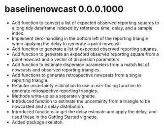 # baselinenowcast 0.0.0.1000

-   Add function to convert a list of expected observed reporting squares to a long tidy dataframe indexed by reference time, delay, and a sample index.
-   Implement zero-handling in the bottom left of the reporting triangle when applying the delay to generate a point nowcast.
-   Add function to generate a list of expected observed reporting squares.
-   Add function to generate an expected observed reporting square from a point nowcast and a vector of dispersion parameters.
-   Add function to estimate dispersion parameters from a match list of nowcasts and observed reporting triangles.
-   Add functions to generate retrospective nowcasts from a single reporting triangle.
-   Refactor uncertainty estimation to use a user-facing function to generate retrospective reporting triangles.
-   Methods write-up as a separate vignette.
-   Introduced function to estimate the uncertainty from a triangle to be nowcasted and a delay distribution.
-   Introduced functions to get the delay estimate and apply the delay, and used these in the Getting Started vignette.
-   Added package skeleton.
